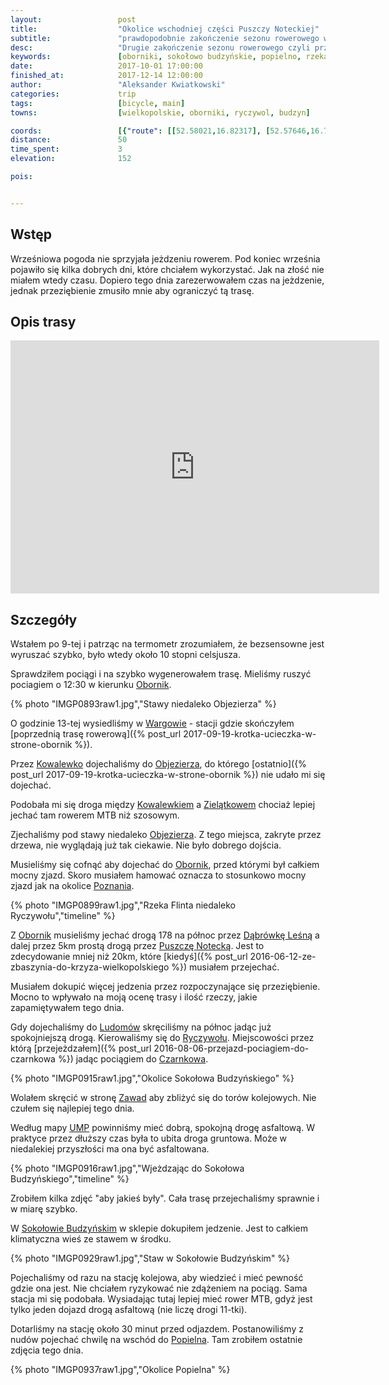 ```yaml
---
layout:                 post
title:                  "Okolice wschodniej części Puszczy Noteckiej"
subtitle:               "prawdopodobnie zakończenie sezonu rowerowego w 2017 roku"
desc:                   "Drugie zakończenie sezonu rowerowego czyli przejazd z Wargowa przez Oborniki do Sokołowa Budzyńskiego."
keywords:               [oborniki, sokołowo budzyńskie, popielno, rzeka flinta]
date:                   2017-10-01 17:00:00
finished_at:            2017-12-14 12:00:00
author:                 "Aleksander Kwiatkowski"
categories:             trip
tags:                   [bicycle, main]
towns:                  [wielkopolskie, oborniki, ryczywol, budzyn]

coords:                 [{"route": [[52.58021,16.82317], [52.57646,16.79493], [52.59059,16.77948], [52.59679,16.76566], [52.60388,16.76257], [52.59935,16.75107], [52.60467,16.76506], [52.64031,16.80892], [52.64567,16.80987], [52.64624,16.80420], [52.67170,16.80935], [52.68341,16.80849], [52.69751,16.82592], [52.73780,16.83424], [52.75599,16.81982], [52.81184,16.83647], [52.81605,16.84059], [52.82917,16.89827], [52.84467,16.93956], [52.83705,16.97320], [52.83705,16.99389]], "type": "bicycle"}]
distance:               50
time_spent:             3
elevation:              152  

pois:


---
```


[wiki-oborniki]: https://pl.wikipedia.org/wiki/Oborniki
[wiki-wargowo]: https://pl.wikipedia.org/wiki/Wargowo_(wojew%C3%B3dztwo_wielkopolskie)
[wiki-kowalewko]: https://pl.wikipedia.org/wiki/Kowalewko_(powiat_obornicki)
[wiki-objezierze]: https://pl.wikipedia.org/wiki/Objezierze_(wojew%C3%B3dztwo_wielkopolskie)
[wiki-zielotkowo]: https://pl.wikipedia.org/wiki/Ziel%C4%85tkowo_(wojew%C3%B3dztwo_wielkopolskie)
[wiki-poznan]: https://pl.wikipedia.org/wiki/Pozna%C5%84
[wiki-dabrowka-lesna]: https://pl.wikipedia.org/wiki/D%C4%85browa_Le%C5%9Bna
[wiki-puszcza-notecka]: https://pl.wikipedia.org/wiki/Puszcza_Notecka
[wiki-ludomy]: https://pl.wikipedia.org/wiki/Ludomy_(wie%C5%9B_w_wojew%C3%B3dztwie_wielkopolskim)
[wiki-ryczywol]: https://pl.wikipedia.org/wiki/Ryczyw%C3%B3%C5%82_(wojew%C3%B3dztwo_wielkopolskie)
[wiki-czarnkow]: https://pl.wikipedia.org/wiki/Czarnk%C3%B3w
[wiki-zawady]: https://pl.wikipedia.org/wiki/Zawady_(powiat_obornicki)
[wiki-sokolowo-budzynskie]: https://pl.wikipedia.org/wiki/Soko%C5%82owo_Budzy%C5%84skie
[wiki-popielno]: https://pl.wikipedia.org/wiki/Popielno_(wojew%C3%B3dztwo_wielkopolskie)

[ump]: http://mapa.ump.waw.pl/ump-www/

Wstęp
-----

Wrześniowa pogoda nie sprzyjała jeżdzeniu rowerem. Pod koniec września pojawiło się
kilka dobrych dni, które chciałem wykorzystać. Jak na złość nie miałem wtedy czasu.
Dopiero tego dnia zarezerwowałem czas na jeżdzenie, jednak przeziębienie zmusiło
mnie aby ograniczyć tą trasę.

Opis trasy
----------

<iframe height='405' width='590' frameborder='0' allowtransparency='true' scrolling='no' src='https://www.strava.com/activities/1210392971/embed/3ba7b4f856b3b60f45c37802811a2010fd18bced'></iframe>

Szczegóły
---------

Wstałem po 9-tej i patrząc na termometr zrozumiałem, że bezsensowne jest wyruszać szybko,
było wtedy około 10 stopni celsjusza.

Sprawdziłem pociągi i na szybko wygenerowałem trasę. Mieliśmy ruszyć pociagiem o 12:30
w kierunku [Obornik][wiki-oborniki].

{% photo "IMGP0893raw1.jpg","Stawy niedaleko Objezierza" %}

O godzinie 13-tej wysiedliśmy w [Wargowie][wiki-wargowo] - stacji
gdzie skończyłem
[poprzednią trasę rowerową]({% post_url 2017-09-19-krotka-ucieczka-w-strone-obornik %}).

Przez [Kowalewko][wiki-kowalewko] dojechaliśmy do [Objezierza][wiki-objezierze],
do którego [ostatnio]({% post_url 2017-09-19-krotka-ucieczka-w-strone-obornik %})
nie udało mi się dojechać.

Podobała mi się droga między [Kowalewkiem][wiki-kowalewko] a [Zielątkowem][wiki-zielotkowo]
chociaż lepiej jechać tam rowerem MTB niż szosowym.

Zjechaliśmy pod stawy niedaleko [Objezierza][wiki-objezierze]. Z tego miejsca,
zakryte przez drzewa, nie wyglądają już tak ciekawie. Nie było dobrego dojścia.

Musieliśmy się cofnąć aby dojechać do [Obornik][wiki-oborniki], przed którymi
był całkiem mocny zjazd. Skoro musiałem hamować oznacza to stosunkowo
mocny zjazd jak na okolice [Poznania][wiki-poznan].

{% photo "IMGP0899raw1.jpg","Rzeka Flinta niedaleko Ryczywołu","timeline" %}

Z [Obornik][wiki-oborniki] musieliśmy jechać drogą 178 na północ przez
[Dąbrówkę Leśną][wiki-dabrowka-lesna] a dalej przez 5km prostą drogą
przez [Puszczę Notecką][wiki-puszcza-notecka]. Jest to
zdecydowanie mniej niż 20km, które
[kiedyś]({% post_url 2016-06-12-ze-zbaszynia-do-krzyza-wielkopolskiego %})
musiałem przejechać.

Musiałem dokupić więcej jedzenia przez rozpoczynające się przeziębienie.
Mocno to wpływało na moją ocenę trasy i ilość rzeczy, jakie zapamiętywałem
tego dnia.

Gdy dojechaliśmy do [Ludomów][wiki-ludomy] skręciliśmy na północ
jadąc już spokojniejszą drogą. Kierowaliśmy się do [Ryczywołu][wiki-ryczywol].
Miejscowości przez którą
[przejeżdzałem]({% post_url 2016-08-06-przejazd-pociagiem-do-czarnkowa %})
jadąc pociągiem do [Czarnkowa][wiki-czarnkow].

{% photo "IMGP0915raw1.jpg","Okolice Sokołowa Budzyńskiego" %}

Wolałem skręcić w stronę [Zawad][wiki-zawady] aby zbliżyć się do
torów kolejowych. Nie czułem się najlepiej tego dnia.

Według mapy [UMP][ump] powinniśmy mieć dobrą, spokojną drogę asfaltową.
W praktyce przez dłuższy czas była to ubita droga gruntowa. Może w niedalekiej
przyszłości ma ona być asfaltowana.

{% photo "IMGP0916raw1.jpg","Wjeżdzając do Sokołowa Budzyńskiego","timeline" %}

Zrobiłem kilka zdjęć "aby jakieś były". Cała trasę przejechaliśmy sprawnie
i w miarę szybko.

W [Sokołowie Budzyńskim][wiki-sokolowo-budzynskie] w sklepie dokupiłem
jedzenie. Jest to całkiem klimatyczna wieś ze stawem w środku.

{% photo "IMGP0929raw1.jpg","Staw w Sokołowie Budzyńskim" %}

Pojechaliśmy od razu na stację kolejowa, aby wiedzieć i mieć pewność gdzie ona
jest. Nie chciałem ryzykować nie zdążeniem na pociąg. Sama stacja mi się podobała.
Wysiadając tutaj lepiej mieć rower MTB, gdyż jest tylko jeden dojazd drogą
asfaltową (nie liczę drogi 11-tki).

Dotarliśmy na stację około 30 minut przed odjazdem. Postanowiliśmy z nudów
pojechać chwilę
na wschód do [Popielna][wiki-popielno]. Tam zrobiłem ostatnie zdjęcia
tego dnia.

{% photo "IMGP0937raw1.jpg","Okolice Popielna" %}
